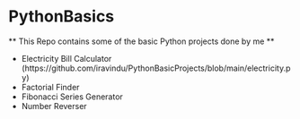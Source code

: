 # PythonBasics
** This Repo contains some of the basic Python projects done by me **
<ul>
  <li>Electricity Bill Calculator (https://github.com/iravindu/PythonBasicProjects/blob/main/electricity.py)</li>
  <li>Factorial Finder</li>
  <li>Fibonacci Series Generator</li>
  <li>Number Reverser</li>
</ul>
